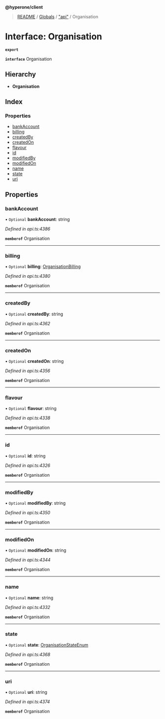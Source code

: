 **@hyperone/client**

> [README](../README.md) / [Globals](../globals.md) / ["api"](../modules/_api_.md) / Organisation

# Interface: Organisation

**`export`** 

**`interface`** Organisation

## Hierarchy

* **Organisation**

## Index

### Properties

* [bankAccount](_api_.organisation.md#bankaccount)
* [billing](_api_.organisation.md#billing)
* [createdBy](_api_.organisation.md#createdby)
* [createdOn](_api_.organisation.md#createdon)
* [flavour](_api_.organisation.md#flavour)
* [id](_api_.organisation.md#id)
* [modifiedBy](_api_.organisation.md#modifiedby)
* [modifiedOn](_api_.organisation.md#modifiedon)
* [name](_api_.organisation.md#name)
* [state](_api_.organisation.md#state)
* [uri](_api_.organisation.md#uri)

## Properties

### bankAccount

• `Optional` **bankAccount**: string

*Defined in api.ts:4386*

**`memberof`** Organisation

___

### billing

• `Optional` **billing**: [OrganisationBilling](_api_.organisationbilling.md)

*Defined in api.ts:4380*

**`memberof`** Organisation

___

### createdBy

• `Optional` **createdBy**: string

*Defined in api.ts:4362*

**`memberof`** Organisation

___

### createdOn

• `Optional` **createdOn**: string

*Defined in api.ts:4356*

**`memberof`** Organisation

___

### flavour

• `Optional` **flavour**: string

*Defined in api.ts:4338*

**`memberof`** Organisation

___

### id

• `Optional` **id**: string

*Defined in api.ts:4326*

**`memberof`** Organisation

___

### modifiedBy

• `Optional` **modifiedBy**: string

*Defined in api.ts:4350*

**`memberof`** Organisation

___

### modifiedOn

• `Optional` **modifiedOn**: string

*Defined in api.ts:4344*

**`memberof`** Organisation

___

### name

• `Optional` **name**: string

*Defined in api.ts:4332*

**`memberof`** Organisation

___

### state

• `Optional` **state**: [OrganisationStateEnum](../enums/_api_.organisationstateenum.md)

*Defined in api.ts:4368*

**`memberof`** Organisation

___

### uri

• `Optional` **uri**: string

*Defined in api.ts:4374*

**`memberof`** Organisation
